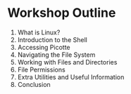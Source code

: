 # Workshop Outline

1. What is Linux?
2. Introduction to the Shell
3. Accessing Picotte
4. Navigating the File System
5. Working with Files and Directories
6. File Permissions
7. Extra Utilities and Useful Information
8. Conclusion